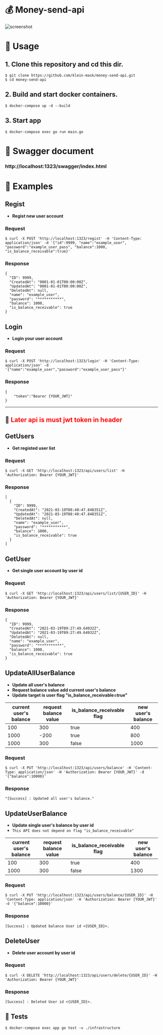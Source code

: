# 💰 Money-send-api
![screenshot](https://user-images.githubusercontent.com/50162453/111751551-fd109280-88d7-11eb-9daf-33c1af109f4a.jpg)

# 🍺 Usage

## 1. Clone this repository and cd this dir.
```
$ git clone https://github.com/klein-mask/money-send-api.git
$ cd money-send-api
```

## 2. Build and start docker containers.
```
$ docker-compose up -d --build
```

## 3. Start app
```
$ docker-compose exec go run main.go
```

# 📘 Swagger document
### http://localhost:1323/swagger/index.html

# 🎁 Examples
## Regist
- **Regist new user account**

### Request
```
$ curl -X POST 'http://localhost:1323/regist' -H 'Content-Type: application/json' -d '{"id":9999, "name":"example_user", "password":"example_user_pass", "balance":1000, "is_balance_receivable":true}'
```

### Response
```
{
  "ID": 9999,
  "CreatedAt": "0001-01-01T00:00:00Z",
  "UpdatedAt": "0001-01-01T00:00:00Z",
  "DeletedAt": null,
  "name": "example_user",
  "password": "***********",
  "balance": 1000,
  "is_balance_receivable": true
}
```
## Login
- **Login your user account**

### Request
```
$ curl -X POST 'http://localhost:1323/login' -H 'Content-Type: application/json' -d '{"name":"example_user","password":"example_user_pass"}'
```

### Response
```
{
    "token":"Bearer {YOUR_JWT}"
}
```

---

## 💭 <span style="color: red; ">Later api is must jwt token in header</span>

## GetUsers
- **Get registed user list**

### Request
```
$ curl -X GET 'http://localhost:1323/api/users/list' -H 'Authorization: Bearer {YOUR_JWT}'
```

### Response
```
[
  {
    "ID": 9999,
    "CreatedAt": "2021-03-19T08:40:47.848351Z",
    "UpdatedAt": "2021-03-19T08:40:47.848351Z",
    "DeletedAt": null,
    "name": "example_user",
    "password": "***********",
    "balance": 1000,
    "is_balance_receivable": true
  }
]
```

## GetUser
- **Get single user account by user id**

### Request
```
$ curl -X GET 'http://localhost:1323/api/users/list/{USER_ID}' -H 'Authorization: Bearer {YOUR_JWT}'
```

### Response
```
{
  "ID": 9999,
  "CreatedAt": "2021-03-19T09:27:49.64932Z",
  "UpdatedAt": "2021-03-19T09:27:49.64932Z",
  "DeletedAt": null,
  "name": "example_user",
  "password": "***********",
  "balance": 1000,
  "is_balance_receivable": true
}
```

## UpdateAllUserBalance
- **Update all user's balance**
- **Request balance value add current user's balance**
- **Update target is user flag "is_balance_receivable=true"**

|  current user's balance  |  request balance value  | is_balance_receivable flag | new user's balance |
| ---- | ---- | ---- | ---- |
|  100  |  300  |  true  |  400  |
|  1000  |  -200  |  true  |  800  |
|  1000  |  300  |  false  |  1000  |

### Request
```
$ curl -X PUT 'http://localhost:1323/api/users/balance' -H 'Content-Type: application/json' -H 'Authorization: Bearer {YOUR_JWT}' -d '{"balance":10000}'
```

### Response
```
"[Success] : Updated all user's balance."
```

## UpdateUserBalance
- **Update single user's balance by user id**
- `This API does not depend on flag "is_balance_receivable"`

|  current user's balance  |  request balance value  | is_balance_receivable flag | new user's balance |
| ---- | ---- | ---- | ---- |
|  100  |  300  |  true  |  400  |
|  1000  |  300  |  false  |  1300  |

### Request
```
$ curl -X PUT 'http://localhost:1323/api/users/balance/{USER_ID}' -H 'Content-Type: application/json' -H 'Authorization: Bearer {YOUR_JWT}' -d '{"balance":10000}'
```

### Response
```
[Success] : Updated balance User id <{USER_ID}>.
```

## DeleteUser
- **Delete user account by user id**

### Request
```
$ curl -X DELETE 'http://localhost:1323/api/users/delete/{USER_ID}' -H 'Authorization: Bearer {YOUR_JWT}'
```

### Response
```
[Success] : Deleted User id <{USER_ID}>.
```

## 🏧 Tests
```
$ docker-compose exec app go test -v ./infrastructure
```